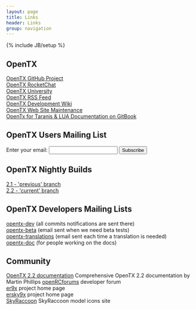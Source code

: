 ```yaml
---
layout: page
title: Links 
header: Links
group: navigation
---
```

{% include JB/setup %}

## OpenTX
[OpenTX GitHub Project](https://github.com/opentx/opentx)  
[OpenTX RocketChat](https:/opentx.rocket.chat)  
[OpenTX University](http://open-txu.org)  
[OpenTX RSS Feed](rss.xml)  
[OpenTX Development Wiki](https://github.com/opentx/opentx/wiki)  
[OpenTX Web Site Maintenance](https://github.com/opentx/opentx.github.io)  
[OpenTx for Taranis & LUA Documentation on GitBook](https://www.gitbook.com/@opentx)

## OpenTX Users Mailing List

<div>
<form action="http://groups.google.com/group/opentx-users/boxsubscribe" id="formconf" onsubmit="msgbox()">
  Enter your email: <input type="text" name="email" id="emailconf">
  <input type="submit" value="Subscribe">
</form>
</div>

## OpenTX Nightly Builds
[2.1 - 'previous' branch](http://downloads-21.open-tx.org/nightly/companion)  
[2.2 - 'current' branch](https://downloads.open-tx.org/2.2/nightlies/companion/)  

## OpenTX Developers Mailing Lists
[opentx-dev](https://groups.google.com/forum/#!forum/opentx-dev) (all commits notifications are sent there)  
[opentx-beta](https://groups.google.com/forum/#!forum/opentx-beta) (email sent when we need beta tests)  
[opentx-translations](https://groups.google.com/forum/#!forum/opentx-translations) (email sent each time a translation is needed)  
[opentx-doc](https://groups.google.com/forum/#!forum/opentx-doc) (for people working on the docs)

## Community
[OpenTX 2.2 documentation](http://openrcforums.com/forum/viewtopic.php?f=45&t=10905) Comprehensive OpenTX 2.2 documentation by Martin Phillips
[openRCforums](http://openrcforums.com) developer forum  
[er9x](http://code.google.com/p/er9x) project home page  
[ersky9x](http://code.google.com/p/ersky9x) project home page  
[SkyRaccoon](http://www.skyraccoon.com/) SkyRaccoon model icons site

